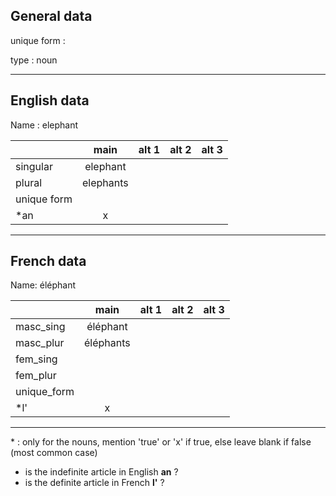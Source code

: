 ## General data

unique form :

type : noun

---

## English data

Name : elephant

|             |   main    | alt 1 | alt 2 | alt 3 |
| :---------- | :-------: | :---: | :---: | ----- |
| singular    | elephant  |       |       |       |
| plural      | elephants |       |       |       |
| unique form |           |       |       |       |
| \*an        |     x     |       |       |       |

---

## French data

Name: éléphant

|             |   main    | alt 1 | alt 2 | alt 3 |
| :---------- | :-------: | :---: | :---: | :---: |
| masc_sing   | éléphant  |       |       |       |
| masc_plur   | éléphants |       |       |       |
| fem_sing    |           |       |       |       |
| fem_plur    |           |       |       |       |
| unique_form |           |       |       |       |
| \*l'        |     x     |       |       |       |

---

\* : only for the nouns, mention 'true' or 'x' if true, else leave blank if false (most common case)

- is the indefinite article in English **an** ?
- is the definite article in French **l'** ?
